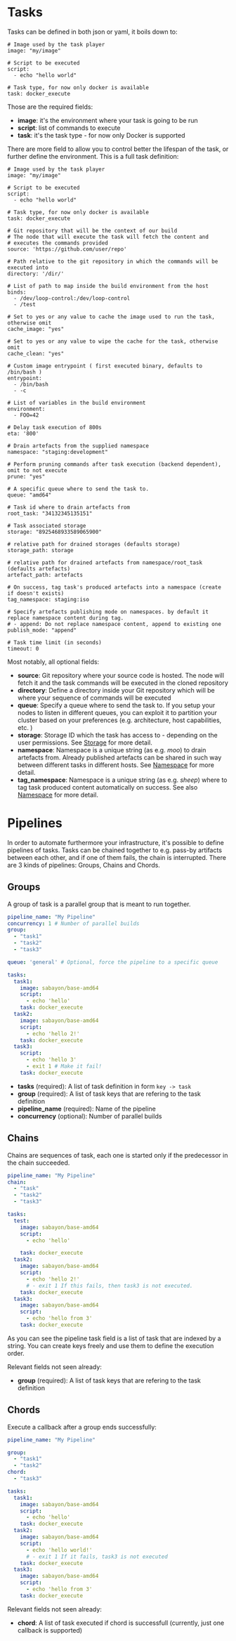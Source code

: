 # Tasks

Tasks can be defined in both json or yaml, it boils down to:

```
# Image used by the task player
image: "my/image"

# Script to be executed
script:
  - echo "hello world"

# Task type, for now only docker is available
task: docker_execute
```

Those are the required fields:

- **image**: it's the environment where your task is going to be run
- **script**: list of commands to execute
- **task**: it's the task type - for now only Docker is supported

There are more field to allow you to control better the lifespan of the task, or further define the environment. This is a full task definition:

```
# Image used by the task player
image: "my/image"

# Script to be executed
script:
  - echo "hello world"

# Task type, for now only docker is available
task: docker_execute

# Git repository that will be the context of our build
# The node that will execute the task will fetch the content and
# executes the commands provided
source: 'https://github.com/user/repo'

# Path relative to the git repository in which the commands will be executed into
directory: '/dir/'

# List of path to map inside the build environment from the host
binds:
  - /dev/loop-control:/dev/loop-control
  - /test

# Set to yes or any value to cache the image used to run the task, otherwise omit
cache_image: "yes"

# Set to yes or any value to wipe the cache for the task, otherwise omit
cache_clean: "yes"

# Custom image entrypoint ( first executed binary, defaults to /bin/bash )
entrypoint:
  - /bin/bash
  - -c

# List of variables in the build environment
environment:
  - FOO=42

# Delay task execution of 800s
eta: '800'

# Drain artefacts from the supplied namespace
namespace: "staging:development"

# Perform pruning commands after task execution (backend dependent), omit to not execute
prune: "yes"

# A specific queue where to send the task to.
queue: "amd64"

# Task id where to drain artefacts from
root_task: "34132345135151"

# Task associated storage
storage: "8925468933589065900"

# relative path for drained storages (defaults storage)
storage_path: storage

# relative path for drained artefacts from namespace/root_task (defaults artefacts)
artefact_path: artefacts

# On success, tag task's produced artefacts into a namespace (create if doesn't exists)
tag_namespace: staging:iso

# Specify artefacts publishing mode on namespaces. by default it replace namespace content during tag.
# - append: Do not replace namespace content, append to existing one
publish_mode: "append"

# Task time limit (in seconds)
timeout: 0
```

Most notably, all optional fields:


- **source**: Git repository where your source code is hosted. The node will fetch it and the task commands will be executed in the cloned repository
- **directory**: Define a directory inside your Git repository which will be where your sequence of commands will be executed
- **queue**: Specify a queue where to send the task to. If you setup your nodes to listen in different queues, you can exploit it to partition your cluster based on your preferences (e.g. architecture, host capabilities, etc. )
- **storage**: Storage ID which the task has access to - depending on the user permissions. See [Storage](storage.md) for more detail.
- **namespace**: Namespace is a unique string (as e.g. *moo*) to drain artefacts from. Already published artefacts can be shared in such way between different tasks in different hosts. See [Namespace](namespace.md) for more detail.
- **tag_namespace**: Namespace is a unique string (as e.g. *sheep*) where to tag task produced content automatically on success. See also [Namespace](namespace.md) for more detail.

# Pipelines

In order to automate furthermore your infrastructure, it's possible to define pipelines of tasks.
Tasks can be chained together to e.g. pass-by artifacts between each other, and if one of them fails, the chain is interrupted.
There are 3 kinds of pipelines: Groups, Chains and Chords.

## Groups

A group of task is a parallel group that is meant to run together.

```yaml
pipeline_name: "My Pipeline"
concurrency: 1 # Number of parallel builds
group:
  - "task1"
  - "task2"
  - "task3"

queue: 'general' # Optional, force the pipeline to a specific queue

tasks:
  task1:
    image: sabayon/base-amd64
    script:
      - echo 'hello'
    task: docker_execute
  task2:
    image: sabayon/base-amd64
    script:
      - echo 'hello 2!'
    task: docker_execute
  task3:
    script:
      - echo 'hello 3'
      - exit 1 # Make it fail!
    task: docker_execute
```

- **tasks** (required): A list of task definition in form ```key -> task```
- **group** (required): A list of task keys that are refering to the task definition
- **pipeline_name** (required): Name of the pipeline
- **concurrency** (optional): Number of parallel builds

## Chains

Chains are sequences of task, each one is started only if the predecessor in the chain succeeded.

```yaml
pipeline_name: "My Pipeline"
chain:
  - "task"
  - "task2"
  - "task3"

tasks:
  test:
    image: sabayon/base-amd64
    script:
      - echo 'hello'

    task: docker_execute
  task2:
    image: sabayon/base-amd64
    script:
      - echo 'hello 2!'
      # - exit 1 If this fails, then task3 is not executed.
    task: docker_execute
  task3:
    image: sabayon/base-amd64
    script:
      - echo 'hello from 3'
    task: docker_execute

```
As you can see the pipeline task field is a list of task that are indexed by a string. You can create keys freely and use them to define the execution order.

Relevant fields not seen already:

- **group** (required): A list of task keys that are refering to the task definition

## Chords

Execute a callback after a group ends successfully:

```yaml
pipeline_name: "My Pipeline"

group:
  - "task1"
  - "task2"
chord:
  - "task3"

tasks:
  task1:
    image: sabayon/base-amd64
    script:
      - echo 'hello'
    task: docker_execute
  task2:
    image: sabayon/base-amd64
    script:
      - echo 'hello world!'
      # - exit 1 If it fails, task3 is not executed
    task: docker_execute
  task3:
    image: sabayon/base-amd64
    script:
      - echo 'hello from 3'
    task: docker_execute
```

Relevant fields not seen already:

- **chord**: A list of task executed if chord is successfull (currently, just one callback is supported)
